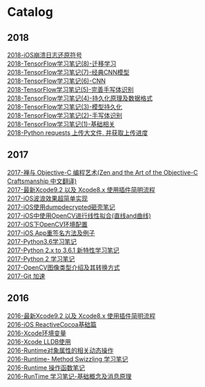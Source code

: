 ﻿# Catalog


## 2018

[2018-iOS崩溃日志还原符号](./2018/2018-iOS崩溃日志还原符号.md)</br>
[2018-TensorFlow学习笔记(8)-迁移学习](./2018/2018-TensorFlow学习笔记(8)-迁移学习.md)</br>
[2018-TensorFlow学习笔记(7)-经典CNN模型](./2018/2018-TensorFlow学习笔记(7)-经典CNN模型.md)</br>
[2018-TensorFlow学习笔记(6)-CNN](./2018/2018-TensorFlow学习笔记(6)-CNN.md)</br>
[2018-TensorFlow学习笔记(5)-完善手写体识别](./2018/2018-TensorFlow学习笔记(5)-完善手写体识别.md)</br>
[2018-TensorFlow学习笔记(4)-持久化原理及数据格式](./2018/2018-TensorFlow学习笔记(4)-持久化原理及数据格式.md)</br>
[2018-TensorFlow学习笔记(3)-模型持久化](./2018/2018-TensorFlow学习笔记(3)-模型持久化.md)</br>
[2018-TensorFlow学习笔记(2)-手写体识别](./2018/2018-TensorFlow学习笔记(2)-手写体识别.md)</br>
[2018-TensorFlow学习笔记(1)-基础相关](./2018/2018-TensorFlow学习笔记(1)-基础相关.md)</br>
[2018-Python requests 上传大文件, 并获取上传进度](./2018/2018-Python%20requests%20上传大文件,%20并获取上传进度.md)</br>

## 2017

[2017-禅与 Objective-C 编程艺术(Zen and the Art of the Objective-C Craftsmanship 中文翻译)](./2017/2017-禅与%20Objective-C%20编程艺术(Zen%20and%20the%20Art%20of%20the%20Objective-C%20Craftsmanship%20中文翻译).md)</br>
[2017-最新Xcode9.2 以及 Xcode8.x 使用插件简明流程](./2017/2017-最新Xcode9.2%20以及%20Xcode8.x%20使用插件简明流程.md)</br>
[2017-iOS波浪效果超简单实现](./2017/2017-iOS波浪效果超简单实现.md)</br>
[2017-iOS使用dumpdecrypted砸壳笔记](./2017/2017-iOS使用dumpdecrypted砸壳笔记.md)</br>
[2017-iOS中使用OpenCV进行线性拟合(直线and曲线)](./2017/2017-iOS中使用OpenCV进行线性拟合(直线and曲线).md)</br>
[2017-iOS下OpenCV环境配置](./2017/2017-iOS下OpenCV环境配置.md)</br>
[2017-iOS App重签名方法及例子](./2017/2017-iOS%20App重签名方法及例子.md)</br>
[2017-Python3.6学习笔记](./2017/2017-Python3.6学习笔记.md)</br>
[2017-Python 2.x to 3.6.1 新特性学习笔记](./2017/2017-Python%202.x%20to%203.6.1%20新特性学习笔记.md)</br>
[2017-Python 2 学习笔记](./2017/2017-Python%202%20学习笔记.md)</br>
[2017-OpenCV图像类型介绍及其转换方式](./2017/2017-OpenCV图像类型介绍及其转换方式.md)</br>
[2017-Git 加速](./2017/2017-Git%20加速.md)</br>

## 2016

[2016-最新Xcode9.2 以及 Xcode8.x 使用插件简明流程](./2016/2016-最新Xcode9.2%20以及%20Xcode8.x%20使用插件简明流程.md)</br>
[2016-iOS ReactiveCocoa基础篇](./2016/2016-iOS%20ReactiveCocoa基础篇.md)</br>
[2016-Xcode环境变量](./2016/2016-Xcode环境变量.md)</br>
[2016-Xcode LLDB使用](./2016/2016-Xcode%20LLDB使用.md)</br>
[2016-Runtime对象属性的相关动态操作](./2016/2016-Runtime对象属性的相关动态操作.md)</br>
[2016-Runtime- Method Swizzling 学习笔记](./2016/2016-Runtime-%20Method%20Swizzling%20学习笔记.md)</br>
[2016-Runtime 操作函数笔记](./2016/2016-Runtime%20操作函数笔记.md)</br>
[2016-RunTime 学习笔记-基础概念及消息原理](./2016/2016-RunTime%20学习笔记-基础概念及消息原理.md)</br>


